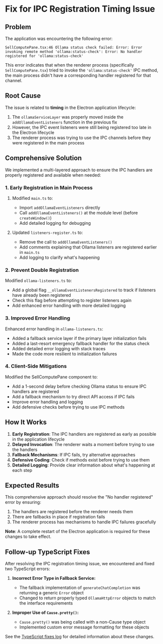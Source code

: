# Fix for IPC Registration Timing Issue

## Problem

The application was encountering the following error:

```
SellComputePane.tsx:46 Ollama status check failed: Error: Error invoking remote method 'ollama:status-check': Error: No handler registered for 'ollama:status-check'
```

This error indicates that when the renderer process (specifically `SellComputePane.tsx`) tried to invoke the `'ollama:status-check'` IPC method, the main process didn't have a corresponding handler registered for that channel.

## Root Cause

The issue is related to **timing** in the Electron application lifecycle:

1. The `ollamaServiceLayer` was properly moved inside the `addOllamaEventListeners` function in the previous fix
2. However, the IPC event listeners were still being registered too late in the Electron lifecycle
3. The renderer process was trying to use the IPC channels before they were registered in the main process

## Comprehensive Solution

We implemented a multi-layered approach to ensure the IPC handlers are properly registered and available when needed:

### 1. Early Registration in Main Process

1. Modified `main.ts` to:

   - Import `addOllamaEventListeners` directly
   - Call `addOllamaEventListeners()` at the module level (before `createWindow()`)
   - Add detailed logging for debugging

2. Updated `listeners-register.ts` to:
   - Remove the call to `addOllamaEventListeners()`
   - Add comments explaining that Ollama listeners are registered earlier in `main.ts`
   - Add logging to clarify what's happening

### 2. Prevent Double Registration

Modified `ollama-listeners.ts` to:

- Add a global flag `__ollamaEventListenersRegistered` to track if listeners have already been registered
- Check this flag before attempting to register listeners again
- Add enhanced error handling with more detailed logging

### 3. Improved Error Handling

Enhanced error handling in `ollama-listeners.ts`:

- Added a fallback service layer if the primary layer initialization fails
- Added a last-resort emergency fallback handler for the status check
- Added detailed error logging with stack traces
- Made the code more resilient to initialization failures

### 4. Client-Side Mitigations

Modified the SellComputePane component to:

- Add a 1-second delay before checking Ollama status to ensure IPC handlers are registered
- Add a fallback mechanism to try direct API access if IPC fails
- Improve error handling and logging
- Add defensive checks before trying to use IPC methods

## How It Works

1. **Early Registration**: The IPC handlers are registered as early as possible in the application lifecycle
2. **Delayed Invocation**: The renderer waits a moment before trying to use the handlers
3. **Fallback Mechanisms**: If IPC fails, try alternative approaches
4. **Defensive Coding**: Check if methods exist before trying to use them
5. **Detailed Logging**: Provide clear information about what's happening at each step

## Expected Results

This comprehensive approach should resolve the "No handler registered" error by ensuring:

1. The handlers are registered before the renderer needs them
2. There are fallbacks in place if registration fails
3. The renderer process has mechanisms to handle IPC failures gracefully

**Note**: A complete restart of the Electron application is required for these changes to take effect.

## Follow-up TypeScript Fixes

After resolving the IPC registration timing issue, we encountered and fixed two TypeScript errors:

1. **Incorrect Error Type in Fallback Service:**

   - The fallback implementation of `generateChatCompletion` was returning a generic `Error` object
   - Changed to return properly typed `OllamaHttpError` objects to match the interface requirements

2. **Improper Use of `Cause.pretty()`:**
   - `Cause.pretty()` was being called with a non-Cause type object
   - Implemented custom error message formatting for these objects

See the [TypeScript fixes log](./2204-typescript-fixes.md) for detailed information about these changes.

